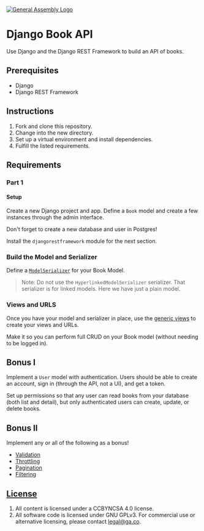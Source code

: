 [![General Assembly Logo](https://camo.githubusercontent.com/1a91b05b8f4d44b5bbfb83abac2b0996d8e26c92/687474703a2f2f692e696d6775722e636f6d2f6b6538555354712e706e67)](https://generalassemb.ly/education/web-development-immersive)

# Django Book API

Use Django and the Django REST Framework to build an API of books.

## Prerequisites

- Django
- Django REST Framework

## Instructions

1.  Fork and clone this repository.
1.  Change into the new directory.
1.  Set up a virtual environment and install dependencies.
1.  Fulfill the listed requirements.

## Requirements

### Part 1

#### Setup

Create a new Django project and app. Define a `Book` model and create a few
instances through the admin interface.

Don't forget to create a new database and user in Postgres!

Install the `djangorestframework` module for the next section.

### Build the Model and Serializer

Define
a [`ModelSerializer`](https://www.django-rest-framework.org/api-guide/serializers/#modelserializer)
for your Book Model.

> Note: Do not use the `HyperlinkedModelSerializer` serializer. That serializer
> is for linked models. Here we have just a plain model.

### Views and URLS

Once you have your model and serializer in place, use the [generic
views](https://www.django-rest-framework.org/api-guide/generic-views/) to create
your views and URLs.

Make it so you can perform full CRUD on your Book model (without needing to be
logged in).

## Bonus I 

Implement a `User` model with authentication. Users should be able to create an
account, sign in (through the API, not a UI), and get a token.

Set up permissions so that any user can read books from your database (both list
and detail), but only authenticated users can create, update, or delete books.

## Bonus II

Implement any or all of the following as a bonus! 

* [Validation](https://www.django-rest-framework.org/api-guide/validators/)
* [Throttling](https://www.django-rest-framework.org/api-guide/throttling/)
* [Pagination](https://www.django-rest-framework.org/api-guide/pagination/)
* [Filtering](https://www.django-rest-framework.org/api-guide/filtering/)

## [License](LICENSE)

1.  All content is licensed under a CC­BY­NC­SA 4.0 license.
1.  All software code is licensed under GNU GPLv3. For commercial use or
    alternative licensing, please contact legal@ga.co.
